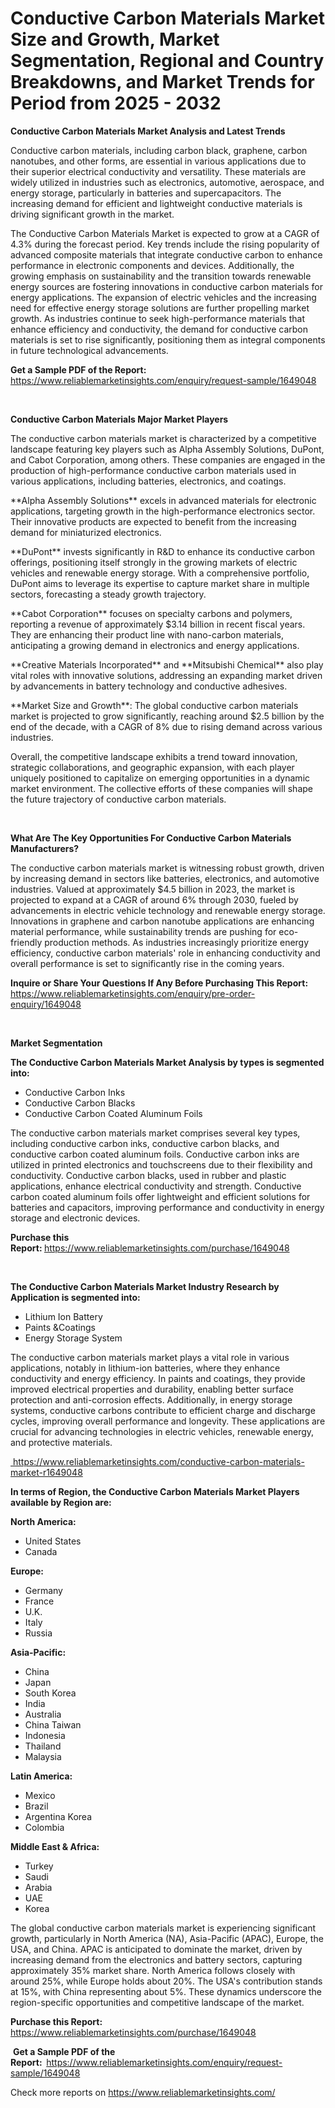 <p><h1>Conductive Carbon Materials Market Size and Growth, Market Segmentation, Regional and Country Breakdowns, and Market Trends for Period from 2025 -  2032</h1></p><p><strong>Conductive Carbon Materials Market Analysis and Latest Trends</strong></p>
<p><p>Conductive carbon materials, including carbon black, graphene, carbon nanotubes, and other forms, are essential in various applications due to their superior electrical conductivity and versatility. These materials are widely utilized in industries such as electronics, automotive, aerospace, and energy storage, particularly in batteries and supercapacitors. The increasing demand for efficient and lightweight conductive materials is driving significant growth in the market.</p><p>The Conductive Carbon Materials Market is expected to grow at a CAGR of 4.3% during the forecast period. Key trends include the rising popularity of advanced composite materials that integrate conductive carbon to enhance performance in electronic components and devices. Additionally, the growing emphasis on sustainability and the transition towards renewable energy sources are fostering innovations in conductive carbon materials for energy applications. The expansion of electric vehicles and the increasing need for effective energy storage solutions are further propelling market growth. As industries continue to seek high-performance materials that enhance efficiency and conductivity, the demand for conductive carbon materials is set to rise significantly, positioning them as integral components in future technological advancements.</p></p>
<p><strong>Get a Sample PDF of the Report:&nbsp;</strong> <a href="https://www.reliablemarketinsights.com/enquiry/request-sample/1649048?utm_campaign=3267&utm_medium=2&utm_source=Github&utm_content=ia&utm_term=26032025&utm_id=conductive-carbon-materials">https://www.reliablemarketinsights.com/enquiry/request-sample/1649048</a></p>
<p>&nbsp;</p>
<p><strong>Conductive Carbon Materials Major Market Players</strong></p>
<p><p>The conductive carbon materials market is characterized by a competitive landscape featuring key players such as Alpha Assembly Solutions, DuPont, and Cabot Corporation, among others. These companies are engaged in the production of high-performance conductive carbon materials used in various applications, including batteries, electronics, and coatings.</p><p>**Alpha Assembly Solutions** excels in advanced materials for electronic applications, targeting growth in the high-performance electronics sector. Their innovative products are expected to benefit from the increasing demand for miniaturized electronics.</p><p>**DuPont** invests significantly in R&D to enhance its conductive carbon offerings, positioning itself strongly in the growing markets of electric vehicles and renewable energy storage. With a comprehensive portfolio, DuPont aims to leverage its expertise to capture market share in multiple sectors, forecasting a steady growth trajectory.</p><p>**Cabot Corporation** focuses on specialty carbons and polymers, reporting a revenue of approximately $3.14 billion in recent fiscal years. They are enhancing their product line with nano-carbon materials, anticipating a growing demand in electronics and energy applications.</p><p>**Creative Materials Incorporated** and **Mitsubishi Chemical** also play vital roles with innovative solutions, addressing an expanding market driven by advancements in battery technology and conductive adhesives.</p><p>**Market Size and Growth**: The global conductive carbon materials market is projected to grow significantly, reaching around $2.5 billion by the end of the decade, with a CAGR of 8% due to rising demand across various industries.</p><p>Overall, the competitive landscape exhibits a trend toward innovation, strategic collaborations, and geographic expansion, with each player uniquely positioned to capitalize on emerging opportunities in a dynamic market environment. The collective efforts of these companies will shape the future trajectory of conductive carbon materials.</p></p>
<p>&nbsp;</p>
<p><strong>What Are The Key Opportunities For Conductive Carbon Materials Manufacturers?</strong></p>
<p><p>The conductive carbon materials market is witnessing robust growth, driven by increasing demand in sectors like batteries, electronics, and automotive industries. Valued at approximately $4.5 billion in 2023, the market is projected to expand at a CAGR of around 6% through 2030, fueled by advancements in electric vehicle technology and renewable energy storage. Innovations in graphene and carbon nanotube applications are enhancing material performance, while sustainability trends are pushing for eco-friendly production methods. As industries increasingly prioritize energy efficiency, conductive carbon materials' role in enhancing conductivity and overall performance is set to significantly rise in the coming years.</p></p>
<p><strong>Inquire or Share Your Questions If Any Before Purchasing This Report:</strong> <a href="https://www.reliablemarketinsights.com/enquiry/pre-order-enquiry/1649048?utm_campaign=3267&utm_medium=2&utm_source=Github&utm_content=ia&utm_term=26032025&utm_id=conductive-carbon-materials">https://www.reliablemarketinsights.com/enquiry/pre-order-enquiry/1649048</a></p>
<p>&nbsp;</p>
<p><strong>Market Segmentation</strong></p>
<p><strong>The Conductive Carbon Materials Market Analysis by types is segmented into:</strong></p>
<p><ul><li>Conductive Carbon Inks</li><li>Conductive Carbon Blacks</li><li>Conductive Carbon Coated Aluminum Foils</li></ul></p>
<p><p>The conductive carbon materials market comprises several key types, including conductive carbon inks, conductive carbon blacks, and conductive carbon coated aluminum foils. Conductive carbon inks are utilized in printed electronics and touchscreens due to their flexibility and conductivity. Conductive carbon blacks, used in rubber and plastic applications, enhance electrical conductivity and strength. Conductive carbon coated aluminum foils offer lightweight and efficient solutions for batteries and capacitors, improving performance and conductivity in energy storage and electronic devices.</p></p>
<p><strong>Purchase this Report:&nbsp;</strong><a href="https://www.reliablemarketinsights.com/purchase/1649048?utm_campaign=3267&utm_medium=2&utm_source=Github&utm_content=ia&utm_term=26032025&utm_id=conductive-carbon-materials">https://www.reliablemarketinsights.com/purchase/1649048</a></p>
<p>&nbsp;</p>
<p><strong>The Conductive Carbon Materials Market Industry Research by Application is segmented into:</strong></p>
<p><ul><li>Lithium Ion Battery</li><li>Paints &Coatings</li><li>Energy Storage System</li></ul></p>
<p><p>The conductive carbon materials market plays a vital role in various applications, notably in lithium-ion batteries, where they enhance conductivity and energy efficiency. In paints and coatings, they provide improved electrical properties and durability, enabling better surface protection and anti-corrosion effects. Additionally, in energy storage systems, conductive carbons contribute to efficient charge and discharge cycles, improving overall performance and longevity. These applications are crucial for advancing technologies in electric vehicles, renewable energy, and protective materials.</p></p>
<p><a href="https://www.reliablemarketinsights.com/conductive-carbon-materials-market-r1649048?utm_campaign=3267&utm_medium=2&utm_source=Github&utm_content=ia&utm_term=26032025&utm_id=conductive-carbon-materials">&nbsp;https://www.reliablemarketinsights.com/conductive-carbon-materials-market-r1649048</a></p>
<p><strong>In terms of Region, the Conductive Carbon Materials Market Players available by Region are:</strong></p>
<p>
    <p> <strong> North America: </strong>
        <ul>
            <li>United States</li>
            <li>Canada</li>
        </ul>
        </p> 
    <p> <strong> Europe: </strong>
        <ul>
            <li>Germany</li>
            <li>France</li>
            <li>U.K.</li>
            <li>Italy</li>
            <li>Russia</li>
        </ul>
        </p> 
    <p> <strong> Asia-Pacific: </strong>
        <ul>
            <li>China</li>
            <li>Japan</li>
            <li>South Korea</li>
            <li>India</li>
            <li>Australia</li>
            <li>China Taiwan</li>
            <li>Indonesia</li>
            <li>Thailand</li>
            <li>Malaysia</li>
        </ul>
        </p> 
    <p> <strong> Latin America: </strong>
        <ul>
            <li>Mexico</li>
            <li>Brazil</li>
            <li>Argentina Korea</li>
            <li>Colombia</li>
        </ul>
        </p> 
    <p> <strong> Middle East & Africa: </strong>
        <ul>
            <li>Turkey</li>
            <li>Saudi</li>
            <li>Arabia</li>
            <li>UAE</li>
            <li>Korea</li>
        </ul>
    </p>
    </p>
<p><p>The global conductive carbon materials market is experiencing significant growth, particularly in North America (NA), Asia-Pacific (APAC), Europe, the USA, and China. APAC is anticipated to dominate the market, driven by increasing demand from the electronics and battery sectors, capturing approximately 35% market share. North America follows closely with around 25%, while Europe holds about 20%. The USA's contribution stands at 15%, with China representing about 5%. These dynamics underscore the region-specific opportunities and competitive landscape of the market.</p></p>
<p><strong>Purchase this Report: </strong><a href="https://www.reliablemarketinsights.com/purchase/1649048?utm_campaign=3267&utm_medium=2&utm_source=Github&utm_content=ia&utm_term=26032025&utm_id=conductive-carbon-materials">https://www.reliablemarketinsights.com/purchase/1649048</a></p>
<p>&nbsp;<strong>Get a Sample PDF of the Report:&nbsp;&nbsp;</strong><a href="https://www.reliablemarketinsights.com/enquiry/request-sample/1649048?utm_campaign=3267&utm_medium=2&utm_source=Github&utm_content=ia&utm_term=26032025&utm_id=conductive-carbon-materials">https://www.reliablemarketinsights.com/enquiry/request-sample/1649048</a></p>
<p><strong></strong></p>
<p>Check more reports on <a href="https://www.reliablemarketinsights.com/?utm_campaign=3267&utm_medium=2&utm_source=Github&utm_content=ia&utm_term=26032025&utm_id=conductive-carbon-materials">https://www.reliablemarketinsights.com/</a></p>
